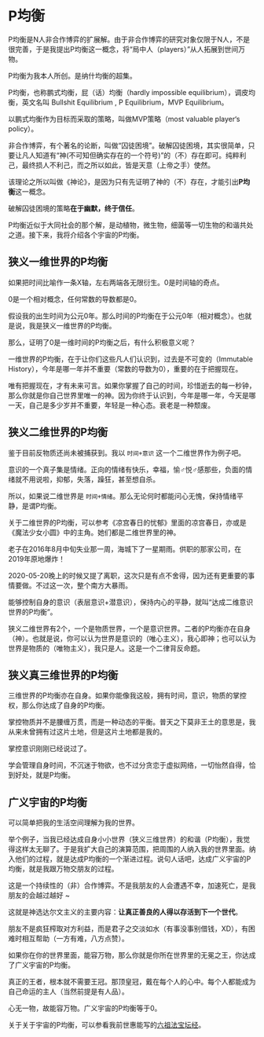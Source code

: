 # P均衡

P均衡是N人非合作博弈的扩展解。由于非合作博弈的研究对象仅限于N人，不是很完善，于是我提出P均衡这一概念，将“局中人（players）”从人拓展到世间万物。

P均衡为我本人所创。是纳什均衡的超集。

P均衡，也称鹏式均衡，屁（话）均衡（hardly impossible equilibrium），调皮均衡，英文名叫 Bullshit Equilibrium , P Equilibrium，MVP Equilibrium。

以鹏式均衡作为目标而采取的策略，叫做MVP策略（most valuable player‘s policy）。

非合作博弈，有个著名的论断，叫做“囚徒困境”。破解囚徒困境，其实很简单，只要让凡人知道有“神(不可知但确实存在的一个符号)”的（不）存在即可。纯粹利己，最终损人不利己，而之所以如此，皆是天意（上帝之手）使然。

该理论之所以叫做《神论》，是因为只有先证明了神的（不）存在，才能引出**P均衡**这一概念。

破解囚徒困境的策略**在于幽默，终于信任**。

P均衡近似于大同社会的那个解，是动植物，微生物，细菌等一切生物的和谐共处之道。接下来，我将介绍各个宇宙的P均衡。

## 狭义一维世界的P均衡

如果把时间比喻作一条X轴，左右两端各无限衍生。0是时间轴的奇点。

0是一个相对概念，任何常数的导数都是0。

假设我的出生时间为公元0年。那么时间的P均衡在于公元0年（相对概念）。也就是说，我是狭义一维世界的P均衡。

那么，证明了0是一维时间的P均衡之后，有什么积极意义呢？

一维世界的P均衡，在于让你们这些凡人们认识到，过去是不可变的（Immutable History），今年是哪一年并不重要（常数的导数为0），重要的在于把握现在。

唯有把握现在，才有未来可言。如果你掌握了自己的时间，珍惜逝去的每一秒钟，那么你就是你自己世界里唯一的神。因为你终于认识到，今年是哪一年，今天是哪一天，自己是多少岁并不重要，年轻是一种心态。衰老是一种颓废。

## 狭义二维世界的P均衡

鉴于目前反物质还尚未被捕获到。我以 `时间+意识` 这一个二维世界作为例子吧。

意识的一个真子集是情绪。正向的情绪有快乐，幸福，愉♂悦♂感那些，负面的情绪就不用说啦，抑郁，失落，躁狂，甚至想自杀。

所以，如果说二维世界是 `时间+情绪`。那么无论何时都能问心无愧，保持情绪平静，是谓P均衡。

关于二维世界的P均衡，可以参考《凉宫春日的忧郁》里面的凉宫春日，亦或是《魔法少女小圆》中的主角。她们都是二维世界里的神。

老子在2016年8月中旬失业那一周，海城下了一星期雨。供职的那家公司，在2019年原地爆炸！

2020-05-20晚上的时候又提了离职，这次只是有点不舍得，因为还有更重要的事情要做。不过这一次，整个南方大暴雨。

能够控制自身的意识（表层意识+潜意识），保持内心的平静，就叫“达成二维意识世界的P均衡”。

狭义二维世界有2个，一个是物质世界，一个是意识世界。二者的P均衡亦在自身（神）。也就是说，你可以认为世界是意识的（唯心主义），我心即神；也可以认为世界是物质的（唯物主义），我只是人。这是一个二律背反命题。

## 狭义真三维世界的P均衡

三维世界的P均衡亦在自身。如果你能像我这般，拥有时间，意识，物质的掌控权，那么你达成了自身的P均衡。

掌控物质并不是腰缠万贯，而是一种动态的平衡。普天之下莫非王土的意思是，我从来未曾拥有过这片土地，但是这片土地都是我的。

掌控意识刚刚已经说过了。

学会管理自身时间，不沉迷于物欲，也不过分贪恋于虚拟网络，一切怡然自得，恰到好处，就是P均衡。

## 广义宇宙的P均衡

可以简单把我的生活空间理解为我的世界。

举个例子，当我已经达成自身小小世界（狭义三维世界）的和谐（P均衡），我觉得这样太无聊了。于是我扩大自己的演算范围，把周围的人纳入我的世界里面。纳入他们的过程，就是达成P均衡的一个渐进过程。说句人话吧，达成广义宇宙的P均衡，就是我跟万物交朋友的过程。

这是一个持续性的（非）合作博弈。不是我朋友的人会遭遇不幸，加速死亡，是我朋友的会越过越好 ~ 

这就是神选达尔文主义的主要内容：**让真正善良的人得以存活到下一个世代**。

朋友不是疯狂榨取对方利益，而是君子之交淡如水（有事没事别借钱，XD），有困难时相互帮助（一方有难，八方点赞）。

如果你在你的世界里面，能容万物，那么你就是你所在世界里的无冕之王，你达成了广义宇宙的P均衡。

真正的王者，根本就不需要王冠。那顶皇冠，戴在每个人的心中。每个人都能成为自己命运的主人（当然前提是有人品）。

心无一物，故能容万物。广义宇宙的P均衡等于0。

关于关于宇宙的P均衡，可以参看我前世惠能写的[六祖法宝坛经](http://www.drbachinese.org/online_reading_simplified/sutra_explanation/SixthPat/sixthpatSutra.htm)。